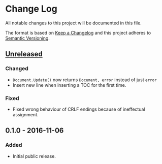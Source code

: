 # Change Log

All notable changes to this project will be documented in this file.

The format is based on [Keep a Changelog](http://keepachangelog.com/) and this
project adheres to [Semantic Versioning](http://semver.org/).


## [Unreleased]

### Changed
- `Document.Update()` now returns `Document, error` instead of just `error`
- Insert new line when inserting a TOC for the first time.

### Fixed
- Fixed wrong behaviour of CRLF endings because of ineffectual assignment.


## 0.1.0 - 2016-11-06

### Added
- Initial public release.

[Unreleased]: https://github.com/nochso/tocenize/compare/0.1.0...HEAD